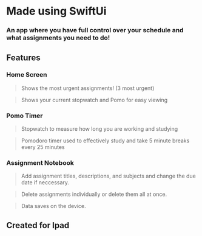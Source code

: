 # Made using SwiftUi
### An app where you have full control over your schedule and what assignments you need to do!

## Features 

### Home Screen

> Shows the most urgent assignments! (3 most urgent) 

> Shows your current stopwatch and Pomo for easy viewing


### Pomo Timer

> Stopwatch to measure how long you are working and studying

> Pomodoro timer used to effectively study and take 5 minute breaks every 25 minutes


### Assignment Notebook 

> Add assignment titles, descriptions, and subjects and change the due date if neccessary. 

> Delete assignments individually or delete them all at once. 

> Data saves on the device.


## Created for Ipad
